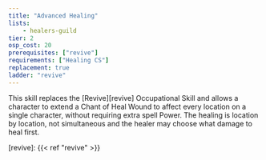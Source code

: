 ```yaml
---
title: "Advanced Healing"
lists:
    - healers-guild
tier: 2
osp_cost: 20
prerequisites: ["revive"]
requirements: ["Healing CS"]
replacement: true
ladder: "revive"
---
```

This skill replaces the [Revive][revive] Occupational Skill and allows a character to extend a Chant of Heal Wound to affect every location on a single character, without requiring extra spell Power. The healing is location by location, not simultaneous and the healer may choose what damage to heal first.

[revive]: {{< ref "revive" >}}